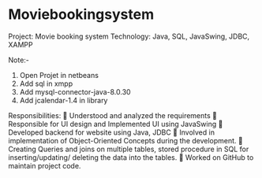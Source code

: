 # Moviebookingsystem

Project: Movie booking system
Technology: Java, SQL, JavaSwing, JDBC, XAMPP 

Note:-
1. Open Projet in netbeans
2. Add sql in xmpp
3. Add mysql-connector-java-8.0.30
4. Add jcalendar-1.4 in library


Responsibilities: 
 Understood and analyzed the requirements 
 Responsible for UI design and Implemented UI using JavaSwing 
 Developed backend for website using Java, JDBC 
 Involved in implementation of Object-Oriented Concepts during the development. 
 Creating Queries and joins on multiple tables, stored procedure in SQL for 
inserting/updating/ deleting the data into the tables. 
 Worked on GitHub to maintain project code. 


